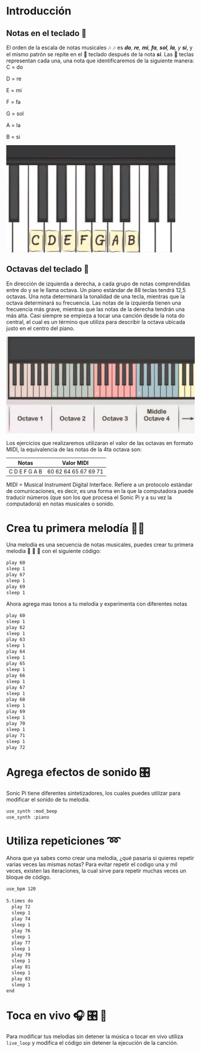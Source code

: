 # Introducción

## Notas en el teclado :musical_keyboard:
El orden de la escala de notas musicales :notes: :notes: es _**do**, **re**, **mi**, **fa**, **sol**, **la**, y **si**_, y el mismo patrón se repite en el :musical_keyboard: teclado después de la nota _**si**_. Las :musical_keyboard: teclas representan cada una, una nota que identificaremos de la siguiente manera: 
C = do

D = re 

E = mi

F = fa 

G = sol 

A = la 

B = si

![Teclado](../assets/teclado.png)

## Octavas del teclado :musical_keyboard:
En dirección de izquierda a derecha, a cada grupo de notas comprendidas entre do y se le llama  octava. Un piano estándar de 88 teclas tendrá 12,5 octavas. Una nota determinará la tonalidad de  una tecla, mientras que la octava determinará su frecuencia. Las notas de la izquierda tienen una  frecuencia más grave, mientras que las notas de la derecha tendrán una más alta. Casi siempre se  empieza a tocar una canción desde la nota do central, el cual es un término que utiliza para describir  la octava ubicada justo en el centro del piano.

![Octavas](../assets/octavas.png)

Los ejercicios que realizaremos utilizaran el valor de las octavas en formato MIDI, la equivalencia de las notas de la 4ta octava son:

Notas  | Valor MIDI
------ | ----------
 C D E F G A B | 60 62 64 65 67 69 71 

MIDI = Musical Instrument Digital Interface. Refiere a un protocolo estándar de comunicaciones, es decir, es una forma en la que la computadora puede traducir números (que son los que procesa el Sonic Pi y a su vez la computadora) en notas musicales o sonido.


# Crea tu primera melodía :musical_score::musical_score:

Una melodía es una secuencia de notas musicales, puedes crear tu primera melodia :musical_note: :musical_note: :musical_note: con el siguiente código:
```
play 60
sleep 1
play 67
sleep 1
play 69
sleep 1
```
Ahora agrega mas tonos a tu melodía y experimenta con diferentes notas
```
play 60
sleep 1
play 62
sleep 1
play 63
sleep 1
play 64
sleep 1
play 65
sleep 1
play 66
sleep 1
play 67
sleep 1
play 68
sleep 1
play 69
sleep 1
play 70
sleep 1
play 71
sleep 1
play 72
```
# Agrega efectos de sonido :control_knobs:

Sonic Pi tiene diferentes sintetizadores, los cuales puedes utilizar para modificar el sonido de tu melodía.
```
use_synth :mod_beep
use_synth :piano
```

# Utiliza repeticiones :loop:
Ahora que ya sabes como crear una melodia, ¿qué pasaria si quieres repetir varias veces las mismas notas? Para evitar repetir el codigo una y mil veces, existen las iteraciones, la cual sirve para repetir muchas veces un bloque de código.
```
use_bpm 120 

5.times do 
  play 72
  sleep 1 
  play 74
  sleep 1
  play 76
  sleep 1
  play 77
  sleep 1
  play 79
  sleep 1
  play 81
  sleep 1
  play 83
  sleep 1
end
```

# Toca en vivo :headphones: :control_knobs: :musical_note:
Para modificar tus melodias sin detener la música o tocar en vivo utiliza ```live_loop``` y modifica el código sin detener la ejecución de la canción.
